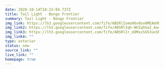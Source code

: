 ```yaml
---
date: 2020-10-14T18:23:04.737Z
title: Tail Light - Bongo Frontier
summary: Tail Light - Bongo Frontier
img_link: https://lh3.googleusercontent.com/fife/ABSRlIomo86v8oxHMEAm9kEkzRuGNspBr0D0yrTKRzxNBs3QncpsN0d2n6OsU-koq97aTzFtjHTkAu6uS6Y_EGlm5rEEneQV7QUQtQoh1sQUDiz2X8jC36Yva0oZ1eE01Q6zLWaliahb0PvJ_eAyI0m1x_3bmcr1XGOHjF1ZM0mhMQ9aUtlCuV5QR4rduwVlRWIzJSzK_BUOyzdJIwFTuXc0RUC09IrG4cxb5HpuLTlIRkDao9bRjtkR69GYilfBlOvYRXxVgS7QRSAUE0s3JjfOQTdJAQnpk6UQoyPGg4MQIAlYRUN7kk6KxtS2Z-UIEla1Hgsd00-_4CC3EqrkkGlYzMYWTpocqieJvpyX4rNMXF1OnAinLt4nG-N8Z0sFrW10Z8z8JZuSXt12J_ZlkmM0awyBIBGqfpeanChSnh9S5aC04gKp2Jhs6iw2aWqzjQW1kzZO624ifBWSDNLqDBz6Iq0nl-l9KMwAA5aWaavum50L69HzdUzwTe4jzJU1uGYjaKjss8khaumelThYTFdWbzRF0DnZ8wggKzh-AO25iRvWTj0NwMYaCPmB5ytXWEskTlnVNlrOugP1D3NC3G4TviMrv-CDg-QrdMv1GEX5JCswoOszXzXxq1PvSDW67zfz699ZJkjDYM7I_BWivxTAUE4KqeqKJr0NwP-mHbi1X7axdXkhtto64fyhdA5mGrrr7olHEm-OGO_N2LuRfFMhdrY3QSy1_eSz8g=w795-h650-ft
img_link2: https://lh3.googleusercontent.com/fife/ABSRlIqh-WUIqhGaI_AadObpgqqyDyshO7psriLpUjC9ldDIWJhARGcjVjZQTpd0K0rHa7f1Lhb0ev6v3SmWnsTHhs61Ce4SQC4ik6Wn7Uz3aoDdKbBrgPc3wkFt12Fa7JaApFxqTAidr_xlWaZ1uIIYAerCMcVJMCKQPmd09cIUNxn8y9A2bKa2e1F7dSCHx2JZ6IGouXB9hYAbhc2_WRbsOR5EtoQyPfhBRSU2Yeo_X7WDX9DXVIvDXvRcHqQ8Cw1eiN8Ur87nI3QJKZf4W2b6_TVVwlKjDt0a7fTaFlSU8P9z2Njj-qcEZWfzE2tXrBVE7NhXkwhmDsVh0P24OwTrvyCX1oYRWvGBAgCN9jNHVIfLjsm_VBzYvXC-JAzQibnSaCje5WZCpOqi8XQ276nXGa2-sYXDpmLmAGSykOaGIdQ-SqW6agPoURlL8DCjdpisDxXbgnYecZ06RyO7CfAQseLyZoUwdNF3D7NsBN-jcMu3-u_gopZMnJuCWXXnOYf2b4gMOuMTSxBcwNj9HHSVNOgSqRg4IgWHM40Zj968AkRqzb8wjyAV6vDNEQM3mGIreSQge3Nn5NKMC4BRm3l2-z9NKb3BbkElC4tdpcbo3Qs5RPBzG7NCsQHPIEaBXSEW_PTvYgxUdFVTBCa_G8hXVOZwhMdbkJUmIqQTxyWl15Wi0f4ceTR3sE_dU8O78OmdwgPFtkV3OxWbp8tZligPG0omrnECB_Wl2w=w795-h650-ft
img_link3: https://lh3.googleusercontent.com/fife/ABSRlIr_U8MxxSG53uxSNxIU7yoixAiO-q0umyysBQztFX-_V6fWPXcn9K6aN_CEqcmpqWpMKPTsT3KOAWDM0go1BVM81xjgg2gm_CzqmY1pcaPHB_tgIfwBfoqVgsXy-UerdDfIIeFoT9BEIwxLNduQyJnCDH_1SVy-WGyVVXZbgq8I1HSdkSaqtzSQ0MYIyjD9m1IEfKBNrmauHLN_Lk-q8-yytFyY63W2AHwmFY2SDe5MOMRkQej7qSMMn871nRVuBCjB0GIIUO5WUkI5QoG-sFlqwkcrGGhlcen_UaYx48Jt94bHLQP-HbEIKYelJpEvOmElfB0foo5bb0XseaKBs9uuzvFRIqwNyZdu4ZNi0NutPBl_sBIHI5tgnlLKjhwaX4vAPL4-Qa6bToEWFfnVgfbx-rJlLgkPgdAdrPovbbKwTV2uSHq_hND-Gv0UCZz39Ge8aYA9Sy1FjIPYbWYCdRK6TQZyreXJFboNXJWvNDrAQaInVSEPkQuaT-UG67gQu8qUzGkDnOscnZyP8ClV0Y1kISU4DXlW-AhGYlMnSn3JaQ_UX7xwOGTMz-XUOQYwlnZpFSOWgYT1HfaPrR6Ovsq0-fGKxF6yVq89hppS5xJ4Ms1nE_BXovaB-G8tRrNT-q2xFQ1CR7JESSCLBqbYREKzXLAedxU1XV9gOFUBlEW9PQ4fbZ_6a7YgdSW0LQpCv0lri7QCYEeZvcsKrZt5NcJp3o_gALV95g=w795-h650-ft
img_link4: ""
type: exterior
status: new
source_link: ""
live_link: ""
homepage: true
---
```


